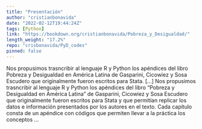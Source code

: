 ```yaml
---
title: "Presentación"
author: "cristianbonavida"
date: "2022-02-12T19:44:24Z"
tags: [Python]
link: "https://bookdown.org/cristianbonavida/Pobreza_y_Desigualdad/"
length_weight: "17.2%"
repo: "crisbonavida/PyD_codes"
pinned: false
---
```


Nos propusimos trasncribir al lenguaje R y Python los apéndices del libro Pobreza y Desigualdad en América Latina de Gasparini, Cicowiez y Sosa Escudero que originalmente fueron escritos para Stata. [...] Nos propusimos trasncribir al lenguaje R y Python los apéndices del libro “Pobreza y Desigualdad en América Latina” de Gasparini, Cicowiez y Sosa Escudero que originalmente fueron escritos para Stata y que permitían replicar los datos e información presentados por los autores en el texto. Cada capítulo consta de un apéndice con códigos que permiten llevar a la práctica los conceptos ...
